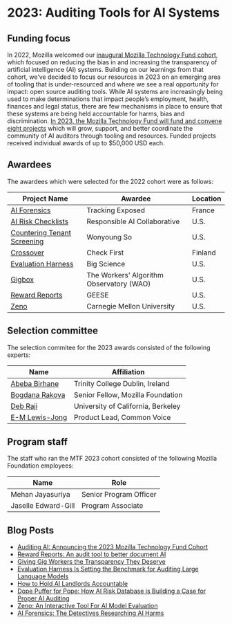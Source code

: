 # 2023: Auditing Tools for AI Systems

## Funding focus

In 2022, Mozilla welcomed our [inaugural Mozilla Technology Fund cohort](https://foundation.mozilla.org/en/blog/introducing-the-first-ever-mozilla-technology-fund-cohort/), which focused on reducing the bias in and increasing the transparency of artificial intelligence (AI) systems. Building on our learnings from that cohort, we’ve decided to focus our resources in 2023 on an emerging area of tooling that is under-resourced and where we see a real opportunity for impact: open source auditing tools. While AI systems are increasingly being used to make determinations that impact people’s employment, health, finances and legal status, there are few mechanisms in place to ensure that these systems are being held accountable for harms, bias and discrimination. [In 2023, the Mozilla Technology Fund will fund and convene eight projects](https://foundation.mozilla.org/en/blog/auditing-ai-announcing-the-2023-mozilla-technology-fund-cohort/) which will grow, support, and better coordinate the community of AI auditors through tooling and resources. Funded projects received individual awards of up to $50,000 USD each. 



## Awardees

The awardees which were selected for the 2022 cohort were as follows:

| Project Name  | Awardee  | Location |
|---|---|---|
|[AI Forensics](https://docs.tracking.exposed/guardoni/guardoni-intro/)|Tracking Exposed|France|
|[AI Risk Checklists](https://incidentdatabase.ai/)|Responsible AI Collaborative|U.S.|
|[Countering Tenant Screening](https://wonyoung.so/)|Wonyoung So|U.S.|
|[Crossover](https://checkfirst.network/)|Check First|Finland|
|[Evaluation Harness](https://bigscience.huggingface.co/)|Big Science|U.S.|
|[Gigbox](https://hci.princeton.edu/wao/)|The Workers’ Algorithm Observatory (WAO) |U.S.|
|[Reward Reports](https://rewardreports.github.io/)|GEESE|U.S.|
|[Zeno](https://zenoml.com/)|Carnegie Mellon University|U.S.|





## Selection committee

The selection commitee for the 2023 awards consisted of the following experts:

|Name  | Affiliation  |
|---|---|
|[Abeba Birhane](https://abebabirhane.com/)|Trinity College Dublin, Ireland|
|[Bogdana Rakova](https://bobirakova.com/)|Senior Fellow, Mozilla Foundation|
|[Deb Raji](https://en.wikipedia.org/wiki/Deborah_Raji)|University of California, Berkeley|
|[E-M Lewis-Jong](https://commonvoice.mozilla.org)|Product Lead, Common Voice|

## Program staff

The staff who ran the MTF 2023 cohort consisted of the following Mozilla Foundation employees:

|Name  | Role  |
|---|---|
|Mehan Jayasuriya|Senior Program Officer|
|Jaselle Edward-Gill|Program Associate|

## Blog Posts
* [Auditing AI: Announcing the 2023 Mozilla Technology Fund Cohort](https://foundation.mozilla.org/en/blog/auditing-ai-announcing-the-2023-mozilla-technology-fund-cohort/)
* [Reward Reports: An audit tool to better document AI](https://foundation.mozilla.org/en/blog/reward-reports-an-audit-tool-to-better-document-ai/)
* [Giving Gig Workers the Transparency They Deserve](https://foundation.mozilla.org/en/blog/giving-gig-workers-the-transparency-they-deserve/)
* [Evaluation Harness Is Setting the Benchmark for Auditing Large Language Models](https://foundation.mozilla.org/en/blog/evaluation-harness-is-setting-the-benchmark-for-auditing-large-language-models/)
* [How to Hold AI Landlords Accountable](https://foundation.mozilla.org/en/blog/how-to-hold-ai-landlords-accountable/)
* [Dope Puffer for Pope: How AI Risk Database is Building a Case for Proper AI Auditing](https://foundation.mozilla.org/en/blog/dope-puffer-for-pope-how-ai-risk-database-is-building-a-case-for-proper-ai-auditing/)
* [Zeno: An Interactive Tool For AI Model Evaluation](https://foundation.mozilla.org/en/blog/zeno-an-interactive-tool-for-ai-model-evaluation/)
* [AI Forensics: The Detectives Researching AI Harms](https://foundation.mozilla.org/en/blog/ai-forensics-the-detectives-researching-ai-harms/)
